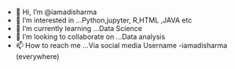 - 👋 Hi, I’m @iamadisharma
- 👀 I’m interested in ...Python,jupyter, R,HTML ,JAVA etc
- 🌱 I’m currently learning ...Data Science
- 💞️ I’m looking to collaborate on ...Data analysis
- 📫 How to reach me ...Via social media Username -iamadisharma (everywhere)

<!---
iamadisharma/iamadisharma is a ✨ special ✨ repository because its `README.md` (this file) appears on your GitHub profile.
You can click the Preview link to take a look at your changes.
--->

